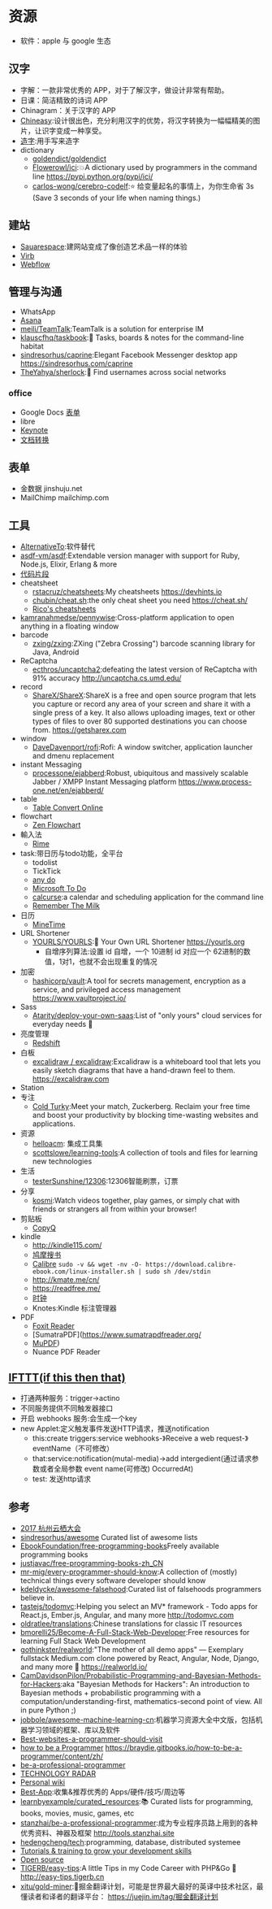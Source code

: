 # 资源

* 软件：apple 与 google 生态

## 汉字

* 字解：一款非常优秀的 APP，对于了解汉字，做设计非常有帮助。
* 日课：简洁精致的诗词 APP
* Chinagram：关于汉字的 APP
* [Chineasy](https://www.chineasy.com/):设计很出色，充分利用汉字的优势，将汉字转换为一幅幅精美的图片，让识字变成一种享受。
* [造字](http://www.myfont.me):用手写来造字
* dictionary
    - [goldendict/goldendict](https://github.com/goldendict/goldendict)
    - [Flowerowl/ici](https://github.com/Flowerowl/ici):💥A dictionary used by programmers in the command line https://pypi.python.org/pypi/ici/
    - [carlos-wong/cerebro-codelf](https://github.com/carlos-wong/cerebro-codelf):⭐️ 给变量起名的事情上，为你生命省 3s (Save 3 seconds of your life when naming things.)

## 建站

* [Sauarespace](https://www.squarespace.com/):建网站变成了像创造艺术品一样的体验
* [Virb](http://virb.com/)
* [Webflow](https://webflow.com/)

## 管理与沟通

* WhatsApp
* [Asana](asana.com)
* [meili/TeamTalk](https://github.com/meili/TeamTalk):TeamTalk is a solution for enterprise IM
* [klauscfhq/taskbook](https://github.com/klauscfhq/taskbook):📓 Tasks, boards & notes for the command-line habitat
* [sindresorhus/caprine](https://github.com/sindresorhus/caprine):Elegant Facebook Messenger desktop app https://sindresorhus.com/caprine
* [TheYahya/sherlock](https://github.com/TheYahya/sherlock):🔎 Find usernames across social networks

### office

* Google Docs [表单](https://docs.google.com/forms/u/0/)
* libre
* [Keynote](https://www.apple.com/cn/keynote/)
* [文档转换](https://smallpdf.com/)

## 表单

* 金数据 jinshuju.net
* MailChimp mailchimp.com

## 工具

* [AlternativeTo](https://alternativeto.net/):软件替代
* [asdf-vm/asdf](https://github.com/asdf-vm/asdf):Extendable version manager with support for Ruby, Node.js, Elixir, Erlang & more
* [代码片段](http://www.phpxs.com/code/)
* cheatsheet
    - [rstacruz/cheatsheets](https://github.com/rstacruz/cheatsheets):My cheatsheets https://devhints.io
    - [chubin/cheat.sh](https://github.com/chubin/cheat.sh):the only cheat sheet you need https://cheat.sh/
    * [Rico's cheatsheets](https://devhints.io/)
* [kamranahmedse/pennywise](https://github.com/kamranahmedse/pennywise):Cross-platform application to open anything in a floating window
* barcode
    - [zxing/zxing](https://github.com/zxing/zxing):ZXing ("Zebra Crossing") barcode scanning library for Java, Android
* ReCaptcha
    - [ecthros/uncaptcha2](https://github.com/ecthros/uncaptcha2):defeating the latest version of ReCaptcha with 91% accuracy http://uncaptcha.cs.umd.edu/
* record
    - [ShareX/ShareX](https://github.com/ShareX/ShareX):ShareX is a free and open source program that lets you capture or record any area of your screen and share it with a single press of a key. It also allows uploading images, text or other types of files to over 80 supported destinations you can choose from. https://getsharex.com
* window
    - [DaveDavenport/rofi](https://github.com/DaveDavenport/rofi):Rofi: A window switcher, application launcher and dmenu replacement
* instant Messaging
    - [processone/ejabberd](https://github.com/processone/ejabberd):Robust, ubiquitous and massively scalable Jabber / XMPP Instant Messaging platform https://www.process-one.net/en/ejabberd/
* table
    - [Table Convert Online](https://tableconvert.com/)
* flowchart
    - [Zen Flowchart](https://www.zenflowchart.com)
* 輸入法
    - [Rime](https://rime.im)
* task:带日历与todo功能，全平台
    - todolist
    - TickTick
    - [any do](https://www.any.do)
    - [Microsoft To Do](https://todo.microsoft.com/tasks/)
    - [calcurse](http://calcurse.org/):a calendar and scheduling application for the command line
    - [Remember The Milk](link)
* 日历
    - [MineTime ](https://minetime.ai/)
* URL Shortener
    - [YOURLS/YOURLS](https://github.com/YOURLS/YOURLS):🔗 Your Own URL Shortener https://yourls.org
        + 自增序列算法:设置 id 自增，一个 10进制 id 对应一个 62进制的数值，1对1，也就不会出现重复的情况
* 加密
    - [hashicorp/vault](https://github.com/hashicorp/vault):A tool for secrets management, encryption as a service, and privileged access management https://www.vaultproject.io/
* Sass
    - [Atarity/deploy-your-own-saas](https://github.com/Atarity/deploy-your-own-saas):List of "only yours" cloud services for everyday needs 🏴
* 亮度管理
    - [Redshift](http://jonls.dk/redshift/)
* 白板
    - [excalidraw / excalidraw](https://github.com/excalidraw/excalidraw):Excalidraw is a whiteboard tool that lets you easily sketch diagrams that have a hand-drawn feel to them. https://excalidraw.com
* Station
* 专注
    - [Cold Turky](https://getcoldturkey.com/):Meet your match, Zuckerberg. Reclaim your free time and boost your productivity by blocking time-wasting websites and applications.
* 资源
    - [helloacm](https://helloacm.com/crontab-generator/): 集成工具集
    - [scottslowe/learning-tools](https://github.com/scottslowe/learning-tools):A collection of tools and files for learning new technologies
* 生活
    - [testerSunshine/12306](https://github.com/testerSunshine/12306):12306智能刷票，订票
* 分享
    - [kosmi](https://kosmi.io/):Watch videos together, play games, or simply chat with friends or strangers all from within your browser!
* 剪贴板
    - [CopyQ](https://github.com/hluk/CopyQ)
* kindle
    - <http://kindle115.com/>
    - [鸠摩搜书](https://www.jiumodiary.com/)
    - [Calibre](https://calibre-ebook.com/) `sudo -v && wget -nv -O- https://download.calibre-ebook.com/linux-installer.sh | sudo sh /dev/stdin`
    - <http://kmate.me/cn/>
    - <https://readfree.me/>
    - [时钟](http://k.ilib.io/u/clock.html)
    - Knotes:Kindle 标注管理器
* PDF
    - [Foxit Reader](https://www.foxitsoftware.cn/)
    - [SumatraPDF](https://www.sumatrapdfreader.org/
    - [MuPDF](https://mupdf.com/))
    - Nuance PDF Reader

## [IFTTT(if this then that)](https://ifttt.com/)

* 打通两种服务：trigger->actino
* 不同服务提供不同触发器接口
* 开启 webhooks 服务:会生成一个key
* new Applet:定义触发事件发送HTTP请求，推送notification
    - this:create triggers:service webhooks-》Receive a web request-》eventName（不可修改）
    - that:service:notification(mutal-media)->add intergedient(通过请求参数或者全局参数 event name(可修改) OccurredAt)
    - test: 发送http请求

## 参考

* [2017 杭州云栖大会](https://github.com/Alimei/hangzhouYunQi2017ppt?files=1)
* [sindresorhus/awesome](https://github.com/sindresorhus/awesome) Curated list of awesome lists
* [EbookFoundation/free-programming-books](https://github.com/EbookFoundation/free-programming-books)Freely available programming books
* [justjavac/free-programming-books-zh_CN](https://github.com/justjavac/free-programming-books-zh_CN)
* [mr-mig/every-programmer-should-know](https://github.com/mr-mig/every-programmer-should-know):A collection of (mostly) technical things every software developer should know
* [kdeldycke/awesome-falsehood](https://github.com/kdeldycke/awesome-falsehood):Curated list of falsehoods programmers believe in.
* [tastejs/todomvc](https://github.com/tastejs/todomvc):Helping you select an MV\* framework - Todo apps for React.js, Ember.js, Angular, and many more http://todomvc.com
* [oldratlee/translations](https://github.com/oldratlee/translations):Chinese translations for classic IT resources
* [bmorelli25/Become-A-Full-Stack-Web-Developer](https://github.com/bmorelli25/Become-A-Full-Stack-Web-Developer):Free resources for learning Full Stack Web Development
* [gothinkster/realworld](https://github.com/gothinkster/realworld):"The mother of all demo apps" — Exemplary fullstack Medium.com clone powered by React, Angular, Node, Django, and many more 🏅 https://realworld.io/
* [CamDavidsonPilon/Probabilistic-Programming-and-Bayesian-Methods-for-Hackers](https://github.com/CamDavidsonPilon/Probabilistic-Programming-and-Bayesian-Methods-for-Hackers):aka "Bayesian Methods for Hackers": An introduction to Bayesian methods + probabilistic programming with a computation/understanding-first, mathematics-second point of view. All in pure Python ;)
* [jobbole/awesome-machine-learning-cn](https://github.com/jobbole/awesome-machine-learning-cn):机器学习资源大全中文版，包括机器学习领域的框架、库以及软件
* [Best-websites-a-programmer-should-visit](https://github.com/sdmg15/Best-websites-a-programmer-should-visit)
* [how to be a Programmer](https://github.com/braydie/HowToBeAProgrammer) <https://braydie.gitbooks.io/how-to-be-a-programmer/content/zh/>
* [be-a-professional-programmer](https://github.com/stanzhai/be-a-professional-programmer)
* [TECHNOLOGY RADAR](https://www.thoughtworks.com/radar)
* [Personal wiki](https://wiki.nikitavoloboev.xyz)
* [Best-App](https://github.com/hzlzh/Best-App):收集&推荐优秀的 Apps/硬件/技巧/周边等
* [learnbyexample/curated_resources](https://github.com/learnbyexample/curated_resources):📚 Curated lists for programming, books, movies, music, games, etc
* [stanzhai/be-a-professional-programmer](https://github.com/stanzhai/be-a-professional-programmer):成为专业程序员路上用到的各种优秀资料、神器及框架 http://tools.stanzhai.site
* [hedengcheng/tech](https://github.com/hedengcheng/tech):programming, database, distributed systemee
* [Tutorials & training to grow your development skills](https://www.ibm.com/developerworks/learn/)
* [Open source](https://www.ibm.com/developerworks/cn/opensource)
* [TIGERB/easy-tips](https://github.com/TIGERB/easy-tips):A little Tips in my Code Career with PHP&Go 🐘 http://easy-tips.tigerb.cn
* [xitu/gold-miner](https://github.com/xitu/gold-miner):🥇掘金翻译计划，可能是世界最大最好的英译中技术社区，最懂读者和译者的翻译平台： https://juejin.im/tag/掘金翻译计划
